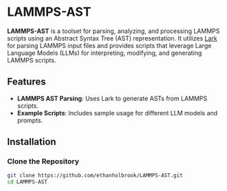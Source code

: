 # LAMMPS-AST

**LAMMPS-AST** is a toolset for parsing, analyzing, and processing LAMMPS scripts using an Abstract Syntax Tree (AST) representation. It utilizes [Lark](https://github.com/lark-parser/lark) for parsing LAMMPS input files and provides scripts that leverage Large Language Models (LLMs) for interpreting, modifying, and generating LAMMPS scripts.

## Features

- **LAMMPS AST Parsing**: Uses Lark to generate ASTs from LAMMPS scripts.
- **Example Scripts**: Includes sample usage for different LLM models and prompts.

## Installation

### Clone the Repository

```bash
git clone https://github.com/ethanholbrook/LAMMPS-AST.git
cd LAMMPS-AST
